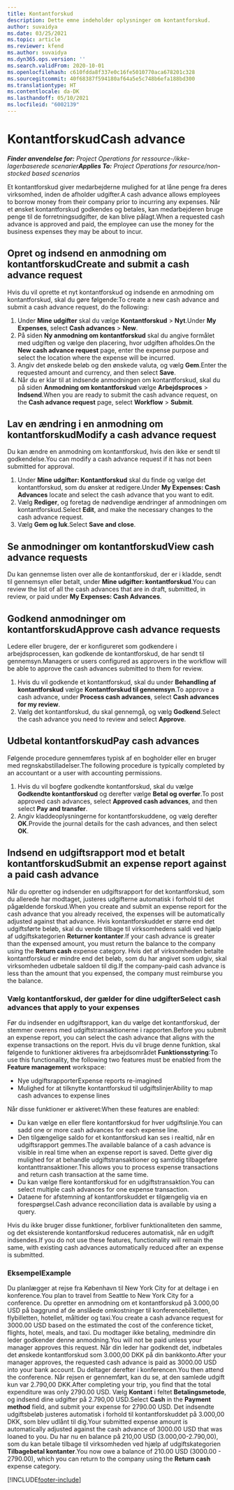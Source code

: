 ```yaml
---
title: Kontantforskud
description: Dette emne indeholder oplysninger om kontantforskud.
author: suvaidya
ms.date: 03/25/2021
ms.topic: article
ms.reviewer: kfend
ms.author: suvaidya
ms.dyn365.ops.version: ''
ms.search.validFrom: 2020-10-01
ms.openlocfilehash: c610fdda8f337e0c16fe5010770aca678201c328
ms.sourcegitcommit: 40f68387f594180af64a5e5c748b6efa188bd300
ms.translationtype: HT
ms.contentlocale: da-DK
ms.lasthandoff: 05/10/2021
ms.locfileid: "6002139"
---
```

# <a name="cash-advance"></a><span data-ttu-id="ed89d-103">Kontantforskud</span><span class="sxs-lookup"><span data-stu-id="ed89d-103">Cash advance</span></span>

<span data-ttu-id="ed89d-104">_**Finder anvendelse for:** Project Operations for ressource-/ikke-lagerbaserede scenarier_</span><span class="sxs-lookup"><span data-stu-id="ed89d-104">_**Applies To:** Project Operations for resource/non-stocked based scenarios_</span></span>

<span data-ttu-id="ed89d-105">Et kontantforskud giver medarbejderne mulighed for at låne penge fra deres virksomhed, inden de afholder udgifter.</span><span class="sxs-lookup"><span data-stu-id="ed89d-105">A cash advance allows employees to borrow money from their company prior to incurring any expenses.</span></span> <span data-ttu-id="ed89d-106">Når et ønsket kontantforskud godkendes og betales, kan medarbejderen bruge penge til de forretningsudgifter, de kan blive pålagt.</span><span class="sxs-lookup"><span data-stu-id="ed89d-106">When a requested cash advance is approved and paid, the employee can use the money for the business expenses they may be about to incur.</span></span> 

## <a name="create-and-submit-a-cash-advance-request"></a><span data-ttu-id="ed89d-107">Opret og indsend en anmodning om kontantforskud</span><span class="sxs-lookup"><span data-stu-id="ed89d-107">Create and submit a cash advance request</span></span>
<span data-ttu-id="ed89d-108">Hvis du vil oprette et nyt kontantforskud og indsende en anmodning om kontantforskud, skal du gøre følgende:</span><span class="sxs-lookup"><span data-stu-id="ed89d-108">To create a new cash advance and submit a cash advance request, do the following:</span></span> 

1. <span data-ttu-id="ed89d-109">Under **Mine udgifter** skal du vælge **Kontantforskud** > **Nyt**.</span><span class="sxs-lookup"><span data-stu-id="ed89d-109">Under **My Expenses**, select **Cash advances** > **New**.</span></span> 
2. <span data-ttu-id="ed89d-110">På siden **Ny anmodning om kontantforskud** skal du angive formålet med udgiften og vælge den placering, hvor udgiften afholdes.</span><span class="sxs-lookup"><span data-stu-id="ed89d-110">On the **New cash advance request** page, enter the expense purpose and select the location where the expense will be incurred.</span></span>
3. <span data-ttu-id="ed89d-111">Angiv det ønskede beløb og den ønskede valuta, og vælg **Gem**.</span><span class="sxs-lookup"><span data-stu-id="ed89d-111">Enter the requested amount and currency, and then select **Save**.</span></span> 
4. <span data-ttu-id="ed89d-112">Når du er klar til at indsende anmodningen om kontantforskud, skal du på siden **Anmodning om kontantforskud** vælge **Arbejdsproces** > **Indsend**.</span><span class="sxs-lookup"><span data-stu-id="ed89d-112">When you are ready to submit the cash advance request, on the **Cash advance request** page, select **Workflow** > **Submit**.</span></span>

## <a name="modify-a-cash-advance-request"></a><span data-ttu-id="ed89d-113">Lav en ændring i en anmodning om kontantforskud</span><span class="sxs-lookup"><span data-stu-id="ed89d-113">Modify a cash advance request</span></span>

<span data-ttu-id="ed89d-114">Du kan ændre en anmodning om kontantforskud, hvis den ikke er sendt til godkendelse.</span><span class="sxs-lookup"><span data-stu-id="ed89d-114">You can modify a cash advance request if it has not been submitted for approval.</span></span>

1. <span data-ttu-id="ed89d-115">Under **Mine udgifter: Kontantforskud** skal du finde og vælge det kontantforskud, som du ønsker at redigere.</span><span class="sxs-lookup"><span data-stu-id="ed89d-115">Under **My Expenses: Cash Advances** locate and select the cash advance that you want to edit.</span></span>
2. <span data-ttu-id="ed89d-116">Vælg **Rediger**, og foretag de nødvendige ændringer af anmodningen om kontantforskud.</span><span class="sxs-lookup"><span data-stu-id="ed89d-116">Select **Edit**, and make the necessary changes to the cash advance request.</span></span> 
3. <span data-ttu-id="ed89d-117">Vælg **Gem og luk**.</span><span class="sxs-lookup"><span data-stu-id="ed89d-117">Select **Save and close**.</span></span>


## <a name="view-cash-advance-requests"></a><span data-ttu-id="ed89d-118">Se anmodninger om kontantforskud</span><span class="sxs-lookup"><span data-stu-id="ed89d-118">View cash advance requests</span></span>
<span data-ttu-id="ed89d-119">Du kan gennemse listen over alle de kontantforskud, der er i kladde, sendt til gennemsyn eller betalt, under **Mine udgifter: kontantforskud**.</span><span class="sxs-lookup"><span data-stu-id="ed89d-119">You can review the list of all the cash advances that are in draft, submitted, in review, or paid under **My Expenses: Cash Advances**.</span></span> 

## <a name="approve-cash-advance-requests"></a><span data-ttu-id="ed89d-120">Godkend anmodninger om kontantforskud</span><span class="sxs-lookup"><span data-stu-id="ed89d-120">Approve cash advance requests</span></span>

<span data-ttu-id="ed89d-121">Ledere eller brugere, der er konfigureret som godkendere i arbejdsprocessen, kan godkende de kontantforskud, de har sendt til gennemsyn.</span><span class="sxs-lookup"><span data-stu-id="ed89d-121">Managers or users configured as approvers in the workflow will be able to approve the cash advances submitted to them for review.</span></span> 

1. <span data-ttu-id="ed89d-122">Hvis du vil godkende et kontantforskud, skal du under **Behandling af kontantforskud** vælge **Kontantforskud til gennemsyn**.</span><span class="sxs-lookup"><span data-stu-id="ed89d-122">To approve a cash advance, under **Process cash advances**, select **Cash advances for my review**.</span></span>
2. <span data-ttu-id="ed89d-123">Vælg det kontantforskud, du skal gennemgå, og vælg **Godkend**.</span><span class="sxs-lookup"><span data-stu-id="ed89d-123">Select the cash advance you need to review and select **Approve**.</span></span>  

## <a name="pay-cash-advances"></a><span data-ttu-id="ed89d-124">Udbetal kontantforskud</span><span class="sxs-lookup"><span data-stu-id="ed89d-124">Pay cash advances</span></span> 
<span data-ttu-id="ed89d-125">Følgende procedure gennemføres typisk af en bogholder eller en bruger med regnskabstilladelser.</span><span class="sxs-lookup"><span data-stu-id="ed89d-125">The following procedure is typically completed by an accountant or a user with accounting permissions.</span></span>

1. <span data-ttu-id="ed89d-126">Hvis du vil bogføre godkendte kontantforskud, skal du vælge **Godkendte kontantforskud** og derefter vælge **Betal og overfør**.</span><span class="sxs-lookup"><span data-stu-id="ed89d-126">To post approved cash advances, select **Approved cash advances**, and then select **Pay and transfer**.</span></span>  
2. <span data-ttu-id="ed89d-127">Angiv kladdeoplysningerne for kontantforskuddene, og vælg derefter **OK**.</span><span class="sxs-lookup"><span data-stu-id="ed89d-127">Provide the journal details for the cash advances, and then select **OK**.</span></span> 

## <a name="submit-an-expense-report-against-a-paid-cash-advance"></a><span data-ttu-id="ed89d-128">Indsend en udgiftsrapport mod et betalt kontantforskud</span><span class="sxs-lookup"><span data-stu-id="ed89d-128">Submit an expense report against a paid cash advance</span></span> 

<span data-ttu-id="ed89d-129">Når du opretter og indsender en udgiftsrapport for det kontantforskud, som du allerede har modtaget, justeres udgifterne automatisk i forhold til det pågældende forskud.</span><span class="sxs-lookup"><span data-stu-id="ed89d-129">When you create and submit an expense report for the cash advance that you already received, the expenses will be automatically adjusted against that advance.</span></span> <span data-ttu-id="ed89d-130">Hvis kontantforskuddet er større end det udgiftsførte beløb, skal du vende tilbage til virksomhedens saldi ved hjælp af udgiftskategorien **Returner kontanter**.</span><span class="sxs-lookup"><span data-stu-id="ed89d-130">If your cash advance is greater than the expensed amount, you must return the balance to the company using the **Return cash** expense category.</span></span> <span data-ttu-id="ed89d-131">Hvis det af virksomheden betalte kontantforskud er mindre end det beløb, som du har angivet som udgiv, skal virksomheden udbetale saldoen til dig.</span><span class="sxs-lookup"><span data-stu-id="ed89d-131">If the company-paid cash advance is less than the amount that you expensed, the company must reimburse you the balance.</span></span> 

### <a name="select-cash-advances-that-apply-to-your-expenses"></a><span data-ttu-id="ed89d-132">Vælg kontantforskud, der gælder for dine udgifter</span><span class="sxs-lookup"><span data-stu-id="ed89d-132">Select cash advances that apply to your expenses</span></span>
<span data-ttu-id="ed89d-133">Før du indsender en udgiftsrapport, kan du vælge det kontantforskud, der stemmer overens med udgiftstransaktionerne i rapporten.</span><span class="sxs-lookup"><span data-stu-id="ed89d-133">Before you submit an expense report, you can select the cash advance that aligns with the expense transactions on the report.</span></span> <span data-ttu-id="ed89d-134">Hvis du vil bruge denne funktion, skal følgende to funktioner aktiveres fra arbejdsområdet **Funktionsstyring**:</span><span class="sxs-lookup"><span data-stu-id="ed89d-134">To use this functionality, the following two features must be enabled from the **Feature management** workspace:</span></span>

  - <span data-ttu-id="ed89d-135">Nye udgiftsrapporter</span><span class="sxs-lookup"><span data-stu-id="ed89d-135">Expense reports re-imagined</span></span>
  - <span data-ttu-id="ed89d-136">Mulighed for at tilknytte kontantforskud til udgiftslinjer</span><span class="sxs-lookup"><span data-stu-id="ed89d-136">Ability to map cash advances to expense lines</span></span>
 
 <span data-ttu-id="ed89d-137">Når disse funktioner er aktiveret:</span><span class="sxs-lookup"><span data-stu-id="ed89d-137">When these features are enabled:</span></span>
 
  - <span data-ttu-id="ed89d-138">Du kan vælge en eller flere kontantforskud for hver udgiftslinje.</span><span class="sxs-lookup"><span data-stu-id="ed89d-138">You can sadd one or more cash advances for each expense line.</span></span>
  - <span data-ttu-id="ed89d-139">Den tilgængelige saldo for et kontantforskud kan ses i realtid, når en udgiftsrapport gemmes.</span><span class="sxs-lookup"><span data-stu-id="ed89d-139">The available balance of a cash advance is visible in real time when an expense report is saved.</span></span> <span data-ttu-id="ed89d-140">Dette giver dig mulighed for at behandle udgiftstransaktioner og samtidig tilbageføre kontanttransaktioner.</span><span class="sxs-lookup"><span data-stu-id="ed89d-140">This allows you to process expense transactions and return cash transaction at the same time.</span></span>
  - <span data-ttu-id="ed89d-141">Du kan vælge flere kontantforskud for en udgiftstransaktion.</span><span class="sxs-lookup"><span data-stu-id="ed89d-141">You can select multiple cash advances for one expense transaction.</span></span>
  - <span data-ttu-id="ed89d-142">Dataene for afstemning af kontantforskuddet er tilgængelig via en forespørgsel.</span><span class="sxs-lookup"><span data-stu-id="ed89d-142">Cash advance reconciliation data is available by using a query.</span></span> 
 
<span data-ttu-id="ed89d-143">Hvis du ikke bruger disse funktioner, forbliver funktionaliteten den samme, og det eksisterende kontantforskud reduceres automatisk, når en udgift indsendes.</span><span class="sxs-lookup"><span data-stu-id="ed89d-143">If you do not use these features, functionality will remain the same, with existing cash advances automatically reduced after an expense is submitted.</span></span>

### <a name="example"></a><span data-ttu-id="ed89d-144">Eksempel</span><span class="sxs-lookup"><span data-stu-id="ed89d-144">Example</span></span> 
<span data-ttu-id="ed89d-145">Du planlægger at rejse fra København til New York City for at deltage i en konference.</span><span class="sxs-lookup"><span data-stu-id="ed89d-145">You plan to travel from Seattle to New York City for a conference.</span></span> <span data-ttu-id="ed89d-146">Du opretter en anmodning om et kontantforskud på 3.000,00 USD på baggrund af de anslåede omkostninger til konferencebilletten, flybilletten, hotellet, måltider og taxi.</span><span class="sxs-lookup"><span data-stu-id="ed89d-146">You create a cash advance request for 3000.00 USD based on the estimated the cost of the conference ticket, flights, hotel, meals, and taxi.</span></span> <span data-ttu-id="ed89d-147">Du modtager ikke betaling, medmindre din leder godkender denne anmodning.</span><span class="sxs-lookup"><span data-stu-id="ed89d-147">You will not be paid unless your manager approves this request.</span></span> <span data-ttu-id="ed89d-148">Når din leder har godkendt det, indbetales det ønskede kontantforskud som 3.000,00 DKK på din bankkonto.</span><span class="sxs-lookup"><span data-stu-id="ed89d-148">After your manager approves, the requested cash advance is paid as 3000.00 USD into your bank account.</span></span> <span data-ttu-id="ed89d-149">Du deltager derefter i konferencen.</span><span class="sxs-lookup"><span data-stu-id="ed89d-149">You then attend the conference.</span></span> <span data-ttu-id="ed89d-150">Når rejsen er gennemført, kan du se, at den samlede udgift kun var 2.790,00 DKK.</span><span class="sxs-lookup"><span data-stu-id="ed89d-150">After completing your trip, you find that the total expenditure was only 2790.00 USD.</span></span> <span data-ttu-id="ed89d-151">Vælg **Kontant** i feltet **Betalingsmetode**, og indsend dine udgifter på 2.790,00 USD.</span><span class="sxs-lookup"><span data-stu-id="ed89d-151">Select **Cash** in the **Payment method** field, and submit your expense for 2790.00 USD.</span></span> <span data-ttu-id="ed89d-152">Det indsendte udgiftsbeløb justeres automatisk i forhold til kontantforskuddet på 3.000,00 DKK, som blev udlånt til dig.</span><span class="sxs-lookup"><span data-stu-id="ed89d-152">Your submitted expense amount is automatically adjusted against the cash advance of 3000.00 USD that was loaned to you.</span></span> <span data-ttu-id="ed89d-153">Du har nu en balance på 210,00 USD (3.000,00-2.790,00), som du kan betale tilbage til virksomheden ved hjælp af udgiftskategorien **Tilbagebetal kontanter**.</span><span class="sxs-lookup"><span data-stu-id="ed89d-153">You now owe a balance of 210.00 USD (3000.00 - 2790.00), which you can return to the company using the **Return cash** expense category.</span></span>



[!INCLUDE[footer-include](../includes/footer-banner.md)]
